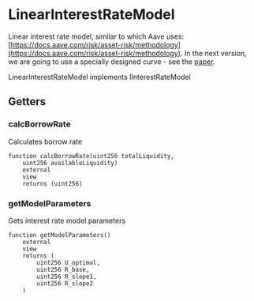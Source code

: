 # LinearInterestRateModel

Linear interest rate model, similar to which Aave uses: [https://docs.aave.com/risk/asset-risk/methodology](https://docs.aave.com/risk/asset-risk/methodology). In the next version, we are going to use a specially designed curve - see the [paper](https://colab.research.google.com/drive/1UciFX7BQ62mtme0r84FO95FfA8C\_zQKI).

LinearInterestRateModel implements IInterestRateModel

## Getters

### calcBorrowRate
Calculates borrow rate

```solidity
function calcBorrowRate(uint256 totalLiquidity, 
    uint256 availableLiquidity) 
    external 
    view 
    returns (uint256)
```



### getModelParameters
Gets interest rate model parameters

```solidity
function getModelParameters()
    external
    view
    returns (
        uint256 U_optimal,
        uint256 R_base,
        uint256 R_slope1,
        uint256 R_slope2
    )
```

